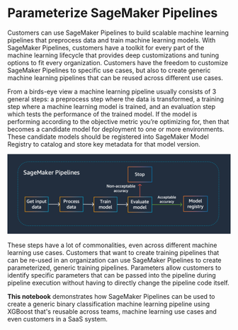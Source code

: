 # Parameterize SageMaker Pipelines

Customers can use SageMaker Pipelines to build scalable machine learning pipelines that preprocess data and train machine learning models. With SageMaker Pipelines, customers have a toolkit for every part of the machine learning lifecycle that provides deep customizations and tuning options to fit every organization. Customers have the freedom to customize SageMaker Pipelines to specific use cases, but also to create generic machine learning pipelines that can be reused across different use cases.

From a birds-eye view a machine learning pipeline usually consists of 3 general steps: a preprocess step where the data is transformed, a training step where a machine learning model is trained, and an evaluation step which tests the performance of the trained model. If the model is performing according to the objective metric you’re optimizing for, then that becomes a candidate model for deployment to one or more environments. These candidate models should be registered into SageMaker Model Registry to catalog and store key metadata for that model version.


![SageMaker Pipelines](images/sm-pipelines.png "SageMaker Pipelines")

These steps have a lot of commonalities, even across different machine learning use cases. Customers that want to create training pipelines that can be re-used in an organization can use SageMaker Pipelines to create parameterized, generic training pipelines. Parameters allow customers to identify specific parameters that can be passed into the pipeline during pipeline execution without having to directly change the pipeline code itself. 

**This notebook** demonstrates how SageMaker Pipelines can be used to create a generic binary classification machine learning pipeline using XGBoost that's reusable across teams, machine learning use cases and even customers in a SaaS system. 
